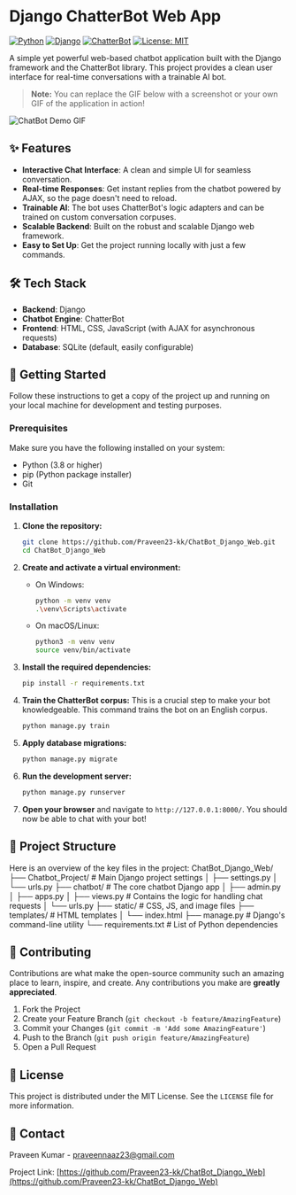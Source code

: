 # Django ChatterBot Web App

[![Python](https://img.shields.io/badge/Python-3.8+-blue.svg)](https://www.python.org/downloads/)
[![Django](https://img.shields.io/badge/Django-3.2+-green.svg)](https://www.djangoproject.com/)
[![ChatterBot](https://img.shields.io/badge/ChatterBot-1.0.5-orange.svg)](https://github.com/gunthercox/ChatterBot)
[![License: MIT](https://img.shields.io/badge/License-MIT-yellow.svg)](https://opensource.org/licenses/MIT)

A simple yet powerful web-based chatbot application built with the Django framework and the ChatterBot library. This project provides a clean user interface for real-time conversations with a trainable AI bot.

> **Note:** You can replace the GIF below with a screenshot or your own GIF of the application in action!

![ChatBot Demo GIF](https://media.giphy.com/media/oBKEnTAQnh2Bq/giphy.gif)

## ✨ Features

- **Interactive Chat Interface**: A clean and simple UI for seamless conversation.
- **Real-time Responses**: Get instant replies from the chatbot powered by AJAX, so the page doesn't need to reload.
- **Trainable AI**: The bot uses ChatterBot's logic adapters and can be trained on custom conversation corpuses.
- **Scalable Backend**: Built on the robust and scalable Django web framework.
- **Easy to Set Up**: Get the project running locally with just a few commands.

## 🛠️ Tech Stack

- **Backend**: Django
- **Chatbot Engine**: ChatterBot
- **Frontend**: HTML, CSS, JavaScript (with AJAX for asynchronous requests)
- **Database**: SQLite (default, easily configurable)

## 🚀 Getting Started

Follow these instructions to get a copy of the project up and running on your local machine for development and testing purposes.

### Prerequisites

Make sure you have the following installed on your system:
- Python (3.8 or higher)
- pip (Python package installer)
- Git

### Installation

1.  **Clone the repository:**
    ```sh
    git clone https://github.com/Praveen23-kk/ChatBot_Django_Web.git
    cd ChatBot_Django_Web
    ```

2.  **Create and activate a virtual environment:**
    *   On Windows:
        ```sh
        python -m venv venv
        .\venv\Scripts\activate
        ```
    *   On macOS/Linux:
        ```sh
        python3 -m venv venv
        source venv/bin/activate
        ```

3.  **Install the required dependencies:**
    ```sh
    pip install -r requirements.txt
    ```

4.  **Train the ChatterBot corpus:**
    This is a crucial step to make your bot knowledgeable. This command trains the bot on an English corpus.
    ```sh
    python manage.py train
    ```

5.  **Apply database migrations:**
    ```sh
    python manage.py migrate
    ```

6.  **Run the development server:**
    ```sh
    python manage.py runserver
    ```

7.  **Open your browser** and navigate to `http://127.0.0.1:8000/`. You should now be able to chat with your bot!

## 📂 Project Structure


Here is an overview of the key files in the project:
ChatBot_Django_Web/
├── Chatbot_Project/ # Main Django project settings
│ ├── settings.py
│ └── urls.py
├── chatbot/ # The core chatbot Django app
│ ├── admin.py
│ ├── apps.py
│ ├── views.py # Contains the logic for handling chat requests
│ └── urls.py
├── static/ # CSS, JS, and image files
├── templates/ # HTML templates
│ └── index.html
├── manage.py # Django's command-line utility
└── requirements.txt # List of Python dependencies


## 🤝 Contributing

Contributions are what make the open-source community such an amazing place to learn, inspire, and create. Any contributions you make are **greatly appreciated**.

1.  Fork the Project
2.  Create your Feature Branch (`git checkout -b feature/AmazingFeature`)
3.  Commit your Changes (`git commit -m 'Add some AmazingFeature'`)
4.  Push to the Branch (`git push origin feature/AmazingFeature`)
5.  Open a Pull Request

## 📄 License

This project is distributed under the MIT License. See the `LICENSE` file for more information.

## 📧 Contact

Praveen Kumar - [praveennaaz23@gmail.com](mailto:praveennaaz23@gmail.com)

Project Link: [https://github.com/Praveen23-kk/ChatBot_Django_Web](https://github.com/Praveen23-kk/ChatBot_Django_Web)
